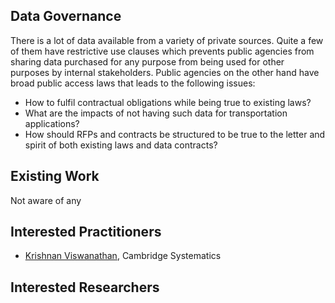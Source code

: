 ## Data Governance 

There is a lot of data available from a variety of private sources. Quite a few of them have restrictive use clauses which prevents public agencies from sharing data purchased for any purpose from being used for other purposes by internal stakeholders. Public agencies on the other hand have broad public access laws that leads to the following issues:

* How to fulfil contractual obligations while being true to existing laws?
* What are the impacts of not having such data for transportation applications?
* How should RFPs and contracts be structured to be true to the letter and spirit of both existing laws and data contracts?

## Existing Work

Not aware of any

## Interested Practitioners

* [Krishnan Viswanathan](https://github.com/krishnan-viswanathan), Cambridge Systematics

## Interested Researchers
